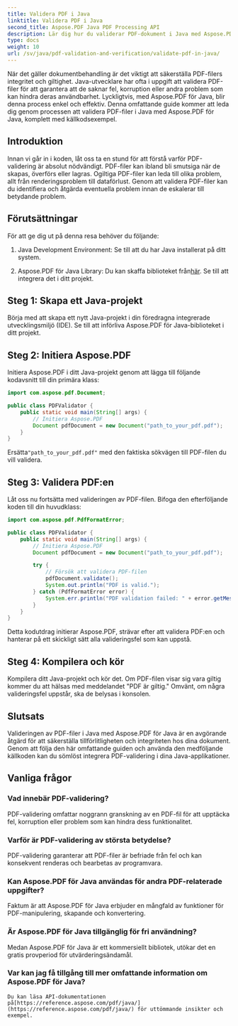```yaml
---
title: Validera PDF i Java
linktitle: Validera PDF i Java
second_title: Aspose.PDF Java PDF Processing API
description: Lär dig hur du validerar PDF-dokument i Java med Aspose.PDF, vilket säkerställer integriteten och överensstämmelsen för dina PDF-filer.
type: docs
weight: 10
url: /sv/java/pdf-validation-and-verification/validate-pdf-in-java/
---
```


När det gäller dokumentbehandling är det viktigt att säkerställa PDF-filers integritet och giltighet. Java-utvecklare har ofta i uppgift att validera PDF-filer för att garantera att de saknar fel, korruption eller andra problem som kan hindra deras användbarhet. Lyckligtvis, med Aspose.PDF för Java, blir denna process enkel och effektiv. Denna omfattande guide kommer att leda dig genom processen att validera PDF-filer i Java med Aspose.PDF för Java, komplett med källkodsexempel.

## Introduktion

Innan vi går in i koden, låt oss ta en stund för att förstå varför PDF-validering är absolut nödvändigt. PDF-filer kan ibland bli smutsiga när de skapas, överförs eller lagras. Ogiltiga PDF-filer kan leda till olika problem, allt från renderingsproblem till dataförlust. Genom att validera PDF-filer kan du identifiera och åtgärda eventuella problem innan de eskalerar till betydande problem.

## Förutsättningar

För att ge dig ut på denna resa behöver du följande:

1. Java Development Environment: Se till att du har Java installerat på ditt system.

2.  Aspose.PDF för Java Library: Du kan skaffa biblioteket från[här](https://releases.aspose.com/pdf/java/). Se till att integrera det i ditt projekt.

## Steg 1: Skapa ett Java-projekt

Börja med att skapa ett nytt Java-projekt i din föredragna integrerade utvecklingsmiljö (IDE). Se till att införliva Aspose.PDF för Java-biblioteket i ditt projekt.

## Steg 2: Initiera Aspose.PDF

Initiera Aspose.PDF i ditt Java-projekt genom att lägga till följande kodavsnitt till din primära klass:

```java
import com.aspose.pdf.Document;

public class PDFValidator {
    public static void main(String[] args) {
        // Initiera Aspose.PDF
        Document pdfDocument = new Document("path_to_your_pdf.pdf");
    }
}
```

 Ersätta`"path_to_your_pdf.pdf"` med den faktiska sökvägen till PDF-filen du vill validera.

## Steg 3: Validera PDF:en

Låt oss nu fortsätta med valideringen av PDF-filen. Bifoga den efterföljande koden till din huvudklass:

```java
import com.aspose.pdf.PdfFormatError;

public class PDFValidator {
    public static void main(String[] args) {
        // Initiera Aspose.PDF
        Document pdfDocument = new Document("path_to_your_pdf.pdf");

        try {
            // Försök att validera PDF-filen
            pdfDocument.validate();
            System.out.println("PDF is valid.");
        } catch (PdfFormatError error) {
            System.err.println("PDF validation failed: " + error.getMessage());
        }
    }
}
```

Detta kodutdrag initierar Aspose.PDF, strävar efter att validera PDF:en och hanterar på ett skickligt sätt alla valideringsfel som kan uppstå.

## Steg 4: Kompilera och kör

Kompilera ditt Java-projekt och kör det. Om PDF-filen visar sig vara giltig kommer du att hälsas med meddelandet "PDF är giltig." Omvänt, om några valideringsfel uppstår, ska de belysas i konsolen.

## Slutsats

Valideringen av PDF-filer i Java med Aspose.PDF för Java är en avgörande åtgärd för att säkerställa tillförlitligheten och integriteten hos dina dokument. Genom att följa den här omfattande guiden och använda den medföljande källkoden kan du sömlöst integrera PDF-validering i dina Java-applikationer.


## Vanliga frågor

### Vad innebär PDF-validering?
   PDF-validering omfattar noggrann granskning av en PDF-fil för att upptäcka fel, korruption eller problem som kan hindra dess funktionalitet.

### Varför är PDF-validering av största betydelse?
   PDF-validering garanterar att PDF-filer är befriade från fel och kan konsekvent renderas och bearbetas av programvara.

### Kan Aspose.PDF för Java användas för andra PDF-relaterade uppgifter?
   Faktum är att Aspose.PDF för Java erbjuder en mångfald av funktioner för PDF-manipulering, skapande och konvertering.

### Är Aspose.PDF för Java tillgänglig för fri användning?
   Medan Aspose.PDF för Java är ett kommersiellt bibliotek, utökar det en gratis provperiod för utvärderingsändamål.

### Var kan jag få tillgång till mer omfattande information om Aspose.PDF för Java?
    Du kan läsa API-dokumentationen på[https://reference.aspose.com/pdf/java/](https://reference.aspose.com/pdf/java/) för uttömmande insikter och exempel.